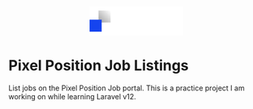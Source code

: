 <p align="center">
<img src="resources/images/logo.svg">
</p>
<h1>Pixel Position Job Listings</h1>
<p>List jobs on the Pixel Position Job portal. This is a practice project I am working on while learning Laravel v12.</p>
